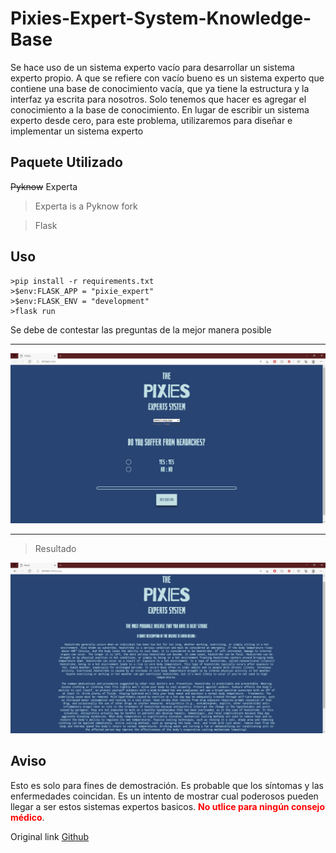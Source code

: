 Pixies-Expert-System-Knowledge-Base
====================================================
Se hace uso de  un sistema experto vacío  para desarrollar un sistema experto propio. A que se refiere con vacío bueno es un sistema experto que contiene una base de conocimiento vacía, que ya tiene la estructura y la interfaz ya escrita para nosotros. Solo tenemos que hacer es agregar el conocimiento a la base de conocimiento. En lugar de escribir un sistema experto desde cero, para este problema, utilizaremos para diseñar e implementar un sistema experto

Paquete Utilizado
--------------
 ~~Pyknow~~  Experta


 >Experta is a Pyknow fork
 
>Flask

 Uso
-----------
	>pip install -r requirements.txt
	>$env:FLASK_APP = "pixie_expert"
	>$env:FLASK_ENV = "development"
	>flask run

Se debe de contestar las preguntas de la mejor manera posible

----

![home](img\foto.jpg)

---
>Resultado

![home](img\result.jpg)


Aviso
-------------
Esto es solo para fines de demostración. Es probable que los síntomas y las enfermedades coincidan. Es un intento de mostrar cual poderosos pueden llegar a ser estos sistemas expertos basicos. <span style="color:RED">**No utlice para ningún consejo médico**</span>.

Original link [Github](https://github.com/ronak-07/Medical-Expert-System-Knowledge-Base)
